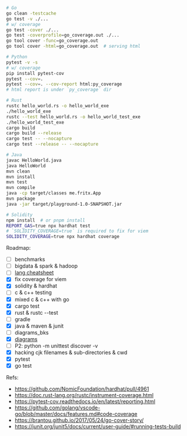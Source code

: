 ```sh
# Go
go clean -testcache
go test -v ./...
# w/ coverage
go test -cover ./...
go test -coverprofile=go_coverage.out ./...
go tool cover -func=go_coverage.out
go tool cover -html=go_coverage.out  # serving html

# Python
pytest -v -s
# w/ coverage
pip install pytest-cov
pytest --cov=.
pytest --cov=. --cov-report html:py_coverage
# html report is under `py_coverage` dir

# Rust
rustc hello_world.rs -o hello_world_exe
./hello_world_exe
rustc --test hello_world.rs -o hello_world_test_exe
./hello_world_test_exe
cargo build
cargo build --release
cargo test -- --nocapture
cargo test --release -- --nocapture

# Java
javac HelloWorld.java
java HelloWorld
mvn clean
mvn install
mvn test
mvn compile
java -cp target/classes me.fritx.App
mvn package
java -jar target/playground-1.0-SNAPSHOT.jar

# Solidity
npm install  # or pnpm install
REPORT_GAS=true npx hardhat test
# `SOLIDITY_COVERAGE=true` is required to fix for viem
SOLIDITY_COVERAGE=true npx hardhat coverage
```

Roadmap:
- [ ] benchmarks
- [ ] bigdata & spark & hadoop
- [ ] [lang cheatsheet](./lang_cheatsheet.md)
- [x] fix coverage for viem
- [x] solidity & hardhat
- [ ] c & c++ testing
- [x] mixed c & c++ with go
- [x] cargo test
- [x] rust & rustc --test
- [ ] gradle
- [x] java & maven & junit
- [ ] diagrams_bks
- [x] [diagrams](./diagrams/)
- [ ] P2: python -m unittest discover -v
- [x] hacking cjk filenames & sub-directories & cwd
- [x] pytest
- [x] go test

Refs:
- https://github.com/NomicFoundation/hardhat/pull/4961
- https://doc.rust-lang.org/rustc/instrument-coverage.html
- https://pytest-cov.readthedocs.io/en/latest/reporting.html
- https://github.com/golang/vscode-go/blob/master/docs/features.md#code-coverage
- https://brantou.github.io/2017/05/24/go-cover-story/
- https://junit.org/junit5/docs/current/user-guide/#running-tests-build
